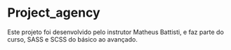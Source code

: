 # Project_agency
Este projeto foi desenvolvido pelo instrutor Matheus Battisti, e faz parte do curso, SASS e SCSS do básico ao avançado.
